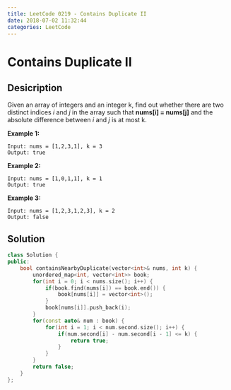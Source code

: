 ```yaml
---
title: LeetCode 0219 - Contains Duplicate II
date: 2018-07-02 11:32:44
categories: LeetCode
---
```

# Contains Duplicate II

<!--more-->

## Desicription

Given an array of integers and an integer k, find out whether there are two distinct indices *i* and *j* in the array such that **nums[i] = nums[j]** and the absolute difference between *i* and *j* is at most k.

**Example 1:**

```
Input: nums = [1,2,3,1], k = 3
Output: true
```

**Example 2:**

```
Input: nums = [1,0,1,1], k = 1
Output: true
```

**Example 3:**

```
Input: nums = [1,2,3,1,2,3], k = 2
Output: false
```

## Solution

```cpp
class Solution {
public:
    bool containsNearbyDuplicate(vector<int>& nums, int k) {
        unordered_map<int, vector<int>> book;
        for(int i = 0; i < nums.size(); i++) {
            if(book.find(nums[i]) == book.end()) {
                book[nums[i]] = vector<int>();
            }
            book[nums[i]].push_back(i);
        }
        for(const auto& num : book) {
            for(int i = 1; i < num.second.size(); i++) {
                if(num.second[i] - num.second[i - 1] <= k) {
                    return true;
                }
            }
        }
        return false;
    }
};
```